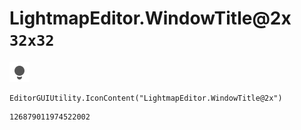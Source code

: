 # LightmapEditor.WindowTitle@2x `32x32`
<img src="/img/LightmapEditor.WindowTitle@2x.png" width=32 height=32>

``` CSharp
EditorGUIUtility.IconContent("LightmapEditor.WindowTitle@2x")
```
```
126879011974522002
```
